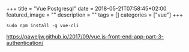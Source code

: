 +++
title =  "Vue Postgresql"
date = 2018-05-21T07:58:45+02:00
featured_image = ""
description = ""
tags = []
categories = ["vue"]
+++
<!--more-->


    sudo npm install -g vue-cli

https://paweljw.github.io/2017/09/vue.js-front-end-app-part-3-authentication/

